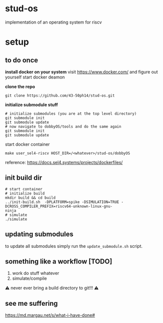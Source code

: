 # stud-os
implementation of an operating system for riscv

# setup
## to do once
**install docker on your system**
visit https://www.docker.com/ and figure out yourself
start docker deamon 

**clone the repo**
```
git clone https://github.com/43-50ph14/stud-os.git
```
**initialize submodule stuff**

```
# initialize submodules (you are at the top level directory)
git submodule init
git submodule update
# now navigate to dobbyOS/tools and do the same again
git submodule init
git submodule update
```

start docker container
```
make user_sel4-riscv HOST_DIR=/<whatever>/stud-os/dobbyOS
```
reference: https://docs.sel4.systems/projects/dockerfiles/

## init build dir
 ```
 # start container
 # initialize build
 mkdir build && cd build
 ../init-build.sh  -DPLATFORM=spike -DSIMULATION=TRUE -DCROSS_COMPILER_PREFIX=riscv64-unknown-linux-gnu- 
ninja
# simulate 
./simulate
```
 
## updating submodules

to update all submodules simply run the `update_submodule.sh` script.
 
## something like a workflow [TODO]

1. work do stuff whatever
2. simulate/compile


⚠️ never ever bring a build directory to git!!! ⚠️

## see me suffering

https://md.margau.net/s/what-i-have-done#

